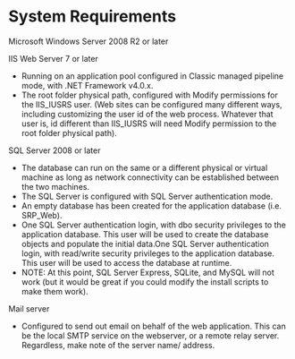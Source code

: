 # System Requirements

Microsoft Windows Server 2008 R2 or later

IIS Web Server 7 or later

* Running on an application pool configured in Classic managed pipeline mode, with .NET Framework
v4.0.x.
* The root folder physical path, configured with Modify permissions for the IIS_IUSRS user. (Web
sites can be configured many different ways, including customizing the user id of the web process.
Whatever that user is, id different than IIS_IUSRS will need Modify permission to the root
folder physical path).

SQL Server 2008 or later

* The database can run on the same or a different physical or virtual machine as long as network
connectivity can be established between the two machines.
* The SQL Server is configured with SQL Server authentication mode.
* An empty database has been created for the application database (i.e. SRP_Web).
* One SQL Server authentication login, with dbo security privileges to the application database.
This user will be used to create the database objects and populate the initial data.One SQL
Server authentication login, with read/write security privileges to the application database. This
user will be used to access the database at runtime.
* NOTE: At this point, SQL Server Express, SQLite, and MySQL will not work (but it would be great if you could modify the install scripts to make them work).  

Mail server

* Configured to send out email on behalf of the web application. This can be the local SMTP service
on the webserver, or a remote relay server. Regardless, make note of the server name/
address.